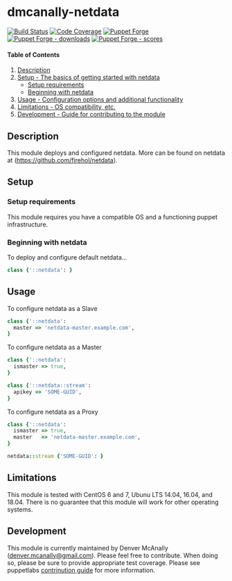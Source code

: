 # dmcanally-netdata

[![Build Status](https://travis-ci.org/dmcanally/dmcanally-netdata.svg?branch=master)](https://travis-ci.org/dmcanally/dmcanally-netdata)
[![Code Coverage](https://coveralls.io/repos/github/dmcanally/dmcanally-netdata/badge.svg?branch=master)](https://coveralls.io/github/dmcanally/dmcanally-netdata)
[![Puppet Forge](https://img.shields.io/puppetforge/v/dmcanally/netdata.svg)](https://forge.puppetlabs.com/dmcanally/netdata)
[![Puppet Forge - downloads](https://img.shields.io/puppetforge/dt/dmcanally/netdata.svg)](https://forge.puppetlabs.com/dmcanally/netdata)
[![Puppet Forge - scores](https://img.shields.io/puppetforge/f/dmcanally/netdata.svg)](https://forge.puppetlabs.com/dmcanally/netdata)


#### Table of Contents

1. [Description](#description)
1. [Setup - The basics of getting started with netdata](#setup)
    * [Setup requirements](#setup-requirements)
    * [Beginning with netdata](#beginning-with-netdata)
1. [Usage - Configuration options and additional functionality](#usage)
1. [Limitations - OS compatibility, etc.](#limitations)
1. [Development - Guide for contributing to the module](#development)

## Description

This module deploys and configured netdata. More can be found on netdata at (https://github.com/firehol/netdata). 

## Setup

### Setup requirements

This module requires you have a compatible OS and a functioning puppet infrastructure.

### Beginning with netdata

To deploy and configure default netdata...
```ruby
class {'::netdata': }
```

## Usage

To configure netdata as a Slave
```ruby
class {'::netdata':
  master => 'netdata-master.example.com',
}
```

To configure netdata as a Master
```ruby
class {'::netdata':
  ismaster => true,
}

class {'::netdata::stream':
  apikey => 'SOME-GUID',
}

```

To configure netdata as a Proxy
```ruby
class {'::netdata':
  ismaster => true,
  master   => 'netdata-master.example.com',
}

netdata::stream {'SOME-GUID': }
```

## Limitations

This module is tested with CentOS 6 and 7, Ubunu LTS 14.04, 16.04, and 18.04. There is no guarantee that this module will work for other operating systems.

## Development

This module is currently maintained by Denver McAnally (denver.mcanally@gmail.com). Please feel free to contribute. When doing so, please be sure to provide appropriate test coverage.
Please see puppetlabs [contrinution guide](https://docs.puppetlabs.com/forge/contributing.html) for more information. 
